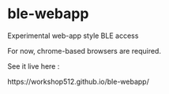 # ble-webapp
Experimental web-app style BLE access


<p>
For now, chrome-based browsers are required.<p>  
See it live here :<p>
https://workshop512.github.io/ble-webapp/

